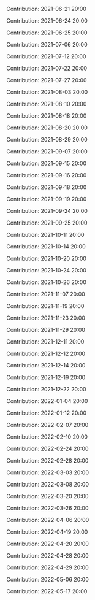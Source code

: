 Contribution: 2021-06-21 20:00

Contribution: 2021-06-24 20:00

Contribution: 2021-06-25 20:00

Contribution: 2021-07-06 20:00

Contribution: 2021-07-12 20:00

Contribution: 2021-07-22 20:00

Contribution: 2021-07-27 20:00

Contribution: 2021-08-03 20:00

Contribution: 2021-08-10 20:00

Contribution: 2021-08-18 20:00

Contribution: 2021-08-20 20:00

Contribution: 2021-08-29 20:00

Contribution: 2021-09-07 20:00

Contribution: 2021-09-15 20:00

Contribution: 2021-09-16 20:00

Contribution: 2021-09-18 20:00

Contribution: 2021-09-19 20:00

Contribution: 2021-09-24 20:00

Contribution: 2021-09-25 20:00

Contribution: 2021-10-11 20:00

Contribution: 2021-10-14 20:00

Contribution: 2021-10-20 20:00

Contribution: 2021-10-24 20:00

Contribution: 2021-10-26 20:00

Contribution: 2021-11-07 20:00

Contribution: 2021-11-19 20:00

Contribution: 2021-11-23 20:00

Contribution: 2021-11-29 20:00

Contribution: 2021-12-11 20:00

Contribution: 2021-12-12 20:00

Contribution: 2021-12-14 20:00

Contribution: 2021-12-19 20:00

Contribution: 2021-12-22 20:00

Contribution: 2022-01-04 20:00

Contribution: 2022-01-12 20:00

Contribution: 2022-02-07 20:00

Contribution: 2022-02-10 20:00

Contribution: 2022-02-24 20:00

Contribution: 2022-02-28 20:00

Contribution: 2022-03-03 20:00

Contribution: 2022-03-08 20:00

Contribution: 2022-03-20 20:00

Contribution: 2022-03-26 20:00

Contribution: 2022-04-06 20:00

Contribution: 2022-04-19 20:00

Contribution: 2022-04-20 20:00

Contribution: 2022-04-28 20:00

Contribution: 2022-04-29 20:00

Contribution: 2022-05-06 20:00

Contribution: 2022-05-17 20:00

